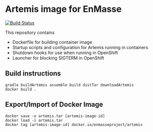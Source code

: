 # Artemis image for EnMasse

[![Build Status](https://travis-ci.org/EnMasseProject/artemis-image.svg?branch=master)](https://travis-ci.org/EnMasseProject/artemis-image)

This repository contains
   * Dockerfile for building container image
   * Startup scripts and configuration for Artemis running in containers
   * Shutdown hooks for use when running in OpenShift
   * Launcher for blocking SIGTERM in OpenShift


## Build instructions

    gradle buildArtemis assemble build distTar downloadArtemis
    docker build .

## Export/Import of Docker Image

    docker save -o artemis.tar [artemis-image-id]
    docker load -i artemis.tar
    docker tag [artemis-image-id] docker.io/enmasseproject/artemis

